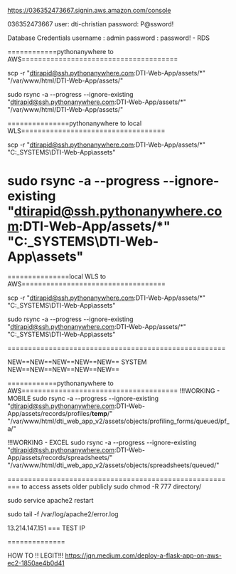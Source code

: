 https://036352473667.signin.aws.amazon.com/console

036352473667
user: dti-christian
password: P@ssword!


Database Credentials
username : admin
password : password! - RDS




============pythonanywhere to AWS======================================

scp -r "dtirapid@ssh.pythonanywhere.com:DTI-Web-App/assets/*" "/var/www/html/DTI-Web-App/assets/"

sudo rsync -a --progress --ignore-existing "dtirapid@ssh.pythonanywhere.com:DTI-Web-App/assets/*" "/var/www/html/DTI-Web-App/assets/"






===============pythonanywhere to local WLS===================================

scp -r "dtirapid@ssh.pythonanywhere.com:DTI-Web-App/assets/*" "C:\_SYSTEMS\DTI-Web-App\assets"

sudo rsync -a --progress --ignore-existing "dtirapid@ssh.pythonanywhere.com:DTI-Web-App/assets/*" "C:\_SYSTEMS\DTI-Web-App\assets"
=====================================================


===============local WLS to AWS===================================

scp -r "dtirapid@ssh.pythonanywhere.com:DTI-Web-App/assets/*" "C:\_SYSTEMS\DTI-Web-App\assets"

sudo rsync -a --progress --ignore-existing "dtirapid@ssh.pythonanywhere.com:DTI-Web-App/assets/*" "C:\_SYSTEMS\DTI-Web-App\assets"

=====================================================




NEW==NEW==NEW==NEW==NEW== SYSTEM NEW==NEW==NEW==NEW==NEW==

============pythonanywhere to AWS======================================
!!!WORKING - MOBILE
sudo rsync -a --progress --ignore-existing "dtirapid@ssh.pythonanywhere.com:DTI-Web-App/assets/records/profiles/__temp__/" "/var/www/html/dti_web_app_v2/assets/objects/profiling_forms/queued/pf_a/"

!!!WORKING - EXCEL
sudo rsync -a --progress --ignore-existing "dtirapid@ssh.pythonanywhere.com:DTI-Web-App/assets/records/spreadsheets/" "/var/www/html/dti_web_app_v2/assets/objects/spreadsheets/queued/"

=====================================================
=== to access assets older publicly 
sudo chmod -R 777 directory/









sudo service apache2 restart

sudo tail -f /var/log/apache2/error.log


13.214.147.151 === TEST IP

==============


HOW TO !! LEGIT!!!
https://jqn.medium.com/deploy-a-flask-app-on-aws-ec2-1850ae4b0d41